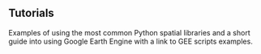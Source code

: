 ## Tutorials

Examples of using the most common Python spatial libraries and a short guide into using Google Earth Engine with a link to GEE scripts examples. 